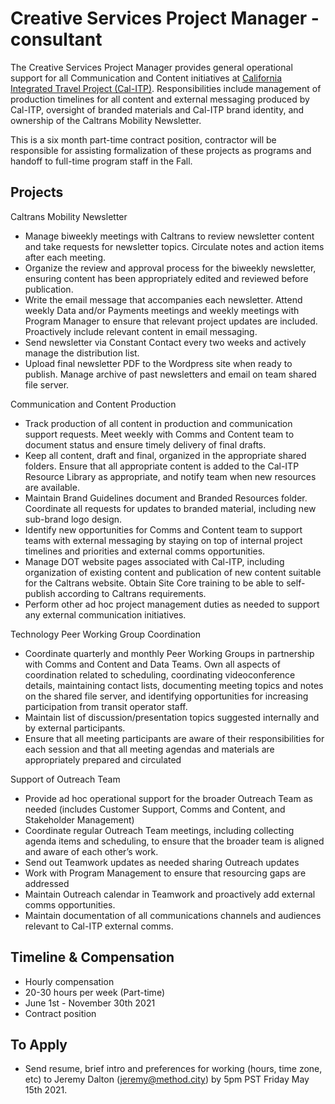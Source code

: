 # Creative Services Project Manager - consultant

The Creative Services Project Manager provides general operational support for all Communication and Content initiatives at [California Integrated Travel Project (Cal-ITP)](https://www.calitp.org/). Responsibilities include management of production timelines for all content and external messaging produced by Cal-ITP, oversight of branded materials and Cal-ITP brand identity, and ownership of the Caltrans Mobility Newsletter. 

This is a six month part-time contract position, contractor will be responsible for assisting formalization of these projects as programs and handoff to full-time program staff in the Fall. 

## Projects

Caltrans Mobility Newsletter

+ Manage biweekly meetings with Caltrans to review newsletter content and take requests for newsletter topics. Circulate notes and action items after each meeting.
+ Organize the review and approval process for the biweekly newsletter, ensuring content has been appropriately edited and reviewed before publication.
+ Write the email message that accompanies each newsletter. Attend weekly Data and/or Payments meetings and weekly meetings with Program Manager to ensure that relevant project updates are included. Proactively include relevant content in email messaging.
+ Send newsletter via Constant Contact every two weeks and actively manage the distribution list. 
+ Upload final newsletter PDF to the Wordpress site when ready to publish. Manage archive of past newsletters and email on team shared file server.

Communication and Content Production
+ Track production of all content in production and communication support requests. Meet weekly with Comms and Content team to document status and ensure timely delivery of final drafts.
+ Keep all content, draft and final, organized in the appropriate shared folders. Ensure that all appropriate content is added to the Cal-ITP Resource Library as appropriate, and notify team when new resources are available.
+ Maintain Brand Guidelines document and Branded Resources folder. Coordinate all requests for updates to branded material, including new sub-brand logo design.
+ Identify new opportunities for Comms and Content team to support teams with external messaging by staying on top of internal project timelines and priorities and external comms opportunities.
+ Manage DOT website pages associated with Cal-ITP, including organization of existing content and publication of new content suitable for the Caltrans website. Obtain Site Core training to be able to self-publish according to Caltrans requirements.
+ Perform other ad hoc project management duties as needed to support any external communication initiatives.

Technology Peer Working Group Coordination
+ Coordinate quarterly and monthly Peer Working Groups in partnership with Comms and Content and Data Teams. Own all aspects of coordination related to scheduling, coordinating videoconference details, maintaining contact lists, documenting meeting topics and notes on the shared file server, and identifying opportunities for increasing participation from transit operator staff.
+ Maintain list of discussion/presentation topics suggested internally and by external participants.
+ Ensure that all meeting participants are aware of their responsibilities for each session and that all meeting agendas and materials are appropriately prepared and circulated

Support of Outreach Team
+ Provide ad hoc operational support for the broader Outreach Team as needed (includes Customer Support, Comms and Content, and Stakeholder Management)
+ Coordinate regular Outreach Team meetings, including collecting agenda items and scheduling, to ensure that the broader team is aligned and aware of each other’s work.
+ Send out Teamwork updates as needed sharing Outreach updates
+ Work with Program Management to ensure that resourcing gaps are addressed
+ Maintain Outreach calendar in Teamwork and proactively add external comms opportunities.
+ Maintain documentation of all communications channels and audiences relevant to Cal-ITP external comms.

## Timeline & Compensation

+ Hourly compensation
+ 20-30 hours per week (Part-time) 
+ June 1st - November 30th 2021
+ Contract position

## To Apply

+ Send resume, brief intro and preferences for working (hours, time zone, etc) to Jeremy Dalton (jeremy@method.city) by 5pm PST Friday May 15th 2021.


